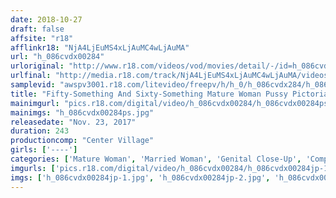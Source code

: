 ```yaml
---
date: 2018-10-27
draft: false
affsite: "r18"
afflinkr18: "NjA4LjEuMS4xLjAuMC4wLjAuMA"
url: "h_086cvdx00284"
urloriginal: "http://www.r18.com/videos/vod/movies/detail/-/id=h_086cvdx00284"
urlfinal: "http://media.r18.com/track/NjA4LjEuMS4xLjAuMC4wLjAuMA/videos/vod/movies/detail/-/id=h_086cvdx00284"
samplevid: "awspv3001.r18.com/litevideo/freepv/h/h_0/h_086cvdx284/h_086cvdx284_dmb_w.mp4"
title: "Fifty-Something And Sixty-Something Mature Woman Pussy Pictorial Enjoy All Sorts of Old Ladies, From White-Haired Women With Thinning Hair, To Bushy Haired Bitches 50 Ladies/4 Hours"
mainimgurl: "pics.r18.com/digital/video/h_086cvdx00284/h_086cvdx00284ps.jpg"
mainimgs: "h_086cvdx00284ps.jpg"
releasedate: "Nov. 23, 2017"
duration: 243
productioncomp: "Center Village"
girls: ['----']
categories: ['Mature Woman', 'Married Woman', 'Genital Close-Up', 'Compilation', 'Over 4 Hours', 'Hi-Def']
imgurls: ['pics.r18.com/digital/video/h_086cvdx00284/h_086cvdx00284jp-1.jpg', 'pics.r18.com/digital/video/h_086cvdx00284/h_086cvdx00284jp-2.jpg', 'pics.r18.com/digital/video/h_086cvdx00284/h_086cvdx00284jp-3.jpg', 'pics.r18.com/digital/video/h_086cvdx00284/h_086cvdx00284jp-4.jpg', 'pics.r18.com/digital/video/h_086cvdx00284/h_086cvdx00284jp-5.jpg', 'pics.r18.com/digital/video/h_086cvdx00284/h_086cvdx00284jp-6.jpg', 'pics.r18.com/digital/video/h_086cvdx00284/h_086cvdx00284jp-7.jpg', 'pics.r18.com/digital/video/h_086cvdx00284/h_086cvdx00284jp-8.jpg', 'pics.r18.com/digital/video/h_086cvdx00284/h_086cvdx00284jp-9.jpg', 'pics.r18.com/digital/video/h_086cvdx00284/h_086cvdx00284jp-10.jpg', 'pics.r18.com/digital/video/h_086cvdx00284/h_086cvdx00284jp-11.jpg', 'pics.r18.com/digital/video/h_086cvdx00284/h_086cvdx00284jp-12.jpg', 'pics.r18.com/digital/video/h_086cvdx00284/h_086cvdx00284jp-13.jpg', 'pics.r18.com/digital/video/h_086cvdx00284/h_086cvdx00284jp-14.jpg', 'pics.r18.com/digital/video/h_086cvdx00284/h_086cvdx00284jp-15.jpg', 'pics.r18.com/digital/video/h_086cvdx00284/h_086cvdx00284jp-16.jpg', 'pics.r18.com/digital/video/h_086cvdx00284/h_086cvdx00284jp-17.jpg', 'pics.r18.com/digital/video/h_086cvdx00284/h_086cvdx00284jp-18.jpg', 'pics.r18.com/digital/video/h_086cvdx00284/h_086cvdx00284jp-19.jpg', 'pics.r18.com/digital/video/h_086cvdx00284/h_086cvdx00284jp-20.jpg']
imgs: ['h_086cvdx00284jp-1.jpg', 'h_086cvdx00284jp-2.jpg', 'h_086cvdx00284jp-3.jpg', 'h_086cvdx00284jp-4.jpg', 'h_086cvdx00284jp-5.jpg', 'h_086cvdx00284jp-6.jpg', 'h_086cvdx00284jp-7.jpg', 'h_086cvdx00284jp-8.jpg', 'h_086cvdx00284jp-9.jpg', 'h_086cvdx00284jp-10.jpg', 'h_086cvdx00284jp-11.jpg', 'h_086cvdx00284jp-12.jpg', 'h_086cvdx00284jp-13.jpg', 'h_086cvdx00284jp-14.jpg', 'h_086cvdx00284jp-15.jpg', 'h_086cvdx00284jp-16.jpg', 'h_086cvdx00284jp-17.jpg', 'h_086cvdx00284jp-18.jpg', 'h_086cvdx00284jp-19.jpg', 'h_086cvdx00284jp-20.jpg']
---
```

